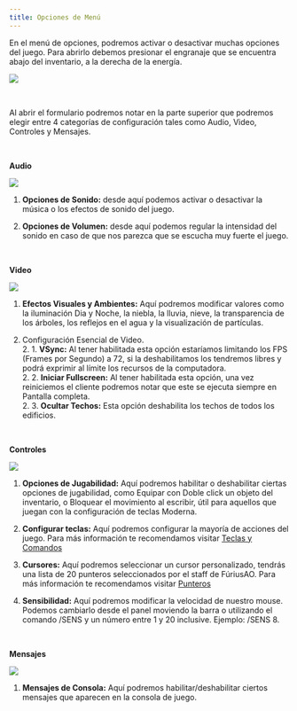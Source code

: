 ```yaml
---
title: Opciones de Menú
---
```


En el menú de opciones, podremos activar o desactivar muchas opciones del juego. Para abrirlo debemos presionar el engranaje que se encuentra abajo del inventario, a la derecha de la energía.

![](images/opcionesmenu/opciones.png)

<br />

Al abrir el formulario podremos notar en la parte superior que podremos elegir entre 4 categorías de configuración tales como Audio, Video, Controles y Mensajes.

<br />

**Audio**

![](images/opcionesmenu/audio.png)

1. **Opciones de Sonido:** desde aquí podemos activar o desactivar la música o los efectos de sonido del juego.

2. **Opciones de Volumen:** desde aquí podemos regular la intensidad del sonido en caso de que nos parezca que se escucha muy fuerte el juego.

<br />

**Video**

![](images/opcionesmenu/video.png)

1. **Efectos Visuales y Ambientes:** Aquí podremos modificar valores como la iluminación Dia y Noche, la niebla, la lluvia, nieve, la transparencia de los árboles, los reflejos en el agua y la visualización de partículas.

2. Configuración Esencial de Video.  
   2. 1. **VSync:** Al tener habilitada esta opción estaríamos limitando los FPS (Frames por Segundo) a 72, si la deshabilitamos los tendremos libres y podrá exprimir al límite los recursos de la computadora.  
   2. 2. **Iniciar Fullscreen:** Al tener habilitada esta opción, una vez reiniciemos el cliente podremos notar que este se ejecuta siempre en Pantalla completa.  
   2. 3. **Ocultar Techos:** Esta opción deshabilita los techos de todos los edificios.  

<br />

**Controles**

![](images/opcionesmenu/controles.png)

1. **Opciones de Jugabilidad:** Aquí podremos habilitar o deshabilitar ciertas opciones de jugabilidad, como Equipar con Doble click un objeto del inventario, o Bloquear el movimiento al escribir, útil para aquellos que juegan con la configuración de teclas Moderna.  
   
2. **Configurar teclas:** Aquí podremos configurar la mayoría de acciones del juego. Para más información te recomendamos visitar [Teclas y Comandos](/teclas_y_comandos)

3. **Cursores:** Aquí podremos seleccionar un cursor personalizado, tendrás una lista de 20 punteros seleccionados por el staff de FúriusAO. Para más información te recomendamos visitar [Punteros](/punteros)

4. **Sensibilidad:** Aquí podremos modificar la velocidad de nuestro mouse. Podemos cambiarlo desde el panel moviendo la barra o utilizando el comando /SENS y un número entre 1 y 20 inclusive. Ejemplo: /SENS 8.

<br />

**Mensajes**

![](images/opcionesmenu/mensajes.png)

1. **Mensajes de Consola:** Aquí podremos habilitar/deshabilitar ciertos mensajes que aparecen en la consola de juego.